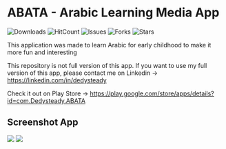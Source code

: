 # ABATA - Arabic Learning Media App

![Downloads](https://img.shields.io/github/downloads/dedysteady/ABATA_ArabicLearningMedia/total)
![HitCount](https://hits.dwyl.com/dedysteady/ABATA_ArabicLearningMedia.svg?style=flat&show=unique)
![Issues](https://img.shields.io/github/issues/dedysteady/ABATA_ArabicLearningMedia)
![Forks](https://img.shields.io/github/forks/dedysteady/ABATA_ArabicLearningMedia)
![Stars](https://img.shields.io/github/stars/dedysteady/ABATA_ArabicLearningMedia)

This application was made to learn Arabic for early childhood to make it more fun and interesting

This repository is not full version of this app. 
If you want to use my full version of this app, please contact me on Linkedin -> https://linkedin.com/in/dedysteady

Check it out on Play Store -> https://play.google.com/store/apps/details?id=com.Dedysteady.ABATA

## Screenshot App


<img src="https://user-images.githubusercontent.com/45990233/174426903-f21903f0-4e87-4a6e-94e5-49805b53f512.png">
<img src="https://user-images.githubusercontent.com/45990233/174426904-5d4b9a01-3372-4858-8599-54dd601f43e3.png">
